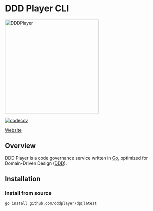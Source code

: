 [website]: https://dddplayer.com
[go]: https://go.dev/
[DDD]: https://www.domainlanguage.com/

# DDD Player CLI

<a href="https://dddplayer.com/"><img src="https://assets.dddplayer.com/resource/logo/dp.png" alt="DDDPlayer" width="300"></a>

[![codecov](https://codecov.io/gh/dddplayer/dp/graph/badge.svg?token=B7Q2YZ7078)](https://codecov.io/gh/dddplayer/dp)

[Website]

## Overview

DDD Player is a code governance service written in [Go], optimized for Domain-Driven Design ([DDD]). 

## Installation

### Install from source

```text
go install github.com/dddplayer/dp@latest
```


